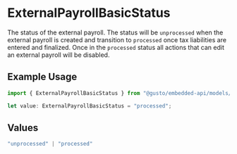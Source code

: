 # ExternalPayrollBasicStatus

The status of the external payroll. The status will be `unprocessed` when the external payroll is created and transition to `processed` once tax liabilities are entered and finalized.  Once in the `processed` status all actions that can edit an external payroll will be disabled.

## Example Usage

```typescript
import { ExternalPayrollBasicStatus } from "@gusto/embedded-api/models/components/externalpayrollbasic.js";

let value: ExternalPayrollBasicStatus = "processed";
```

## Values

```typescript
"unprocessed" | "processed"
```